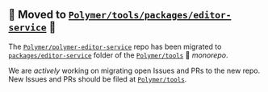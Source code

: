 ## 🚨 Moved to [`Polymer/tools/packages/editor-service`][1] 🚨

The [`Polymer/polymer-editor-service`][2] repo has been migrated to [`packages/editor-service`][1] folder of the [`Polymer/tools`][3] 🚝  *monorepo*.

We are *actively* working on migrating open Issues and PRs to the new repo. New Issues and PRs should be filed at [`Polymer/tools`][3].

[1]: https://github.com/Polymer/tools/tree/master/packages/editor-service
[2]: https://github.com/Polymer/polymer-editor-service
[3]: https://github.com/Polymer/tools

